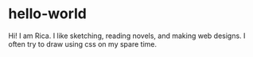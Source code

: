 # hello-world

Hi! I am Rica. I like sketching, reading novels, and making web designs.
I often try to draw using css on my spare time.
